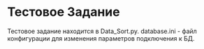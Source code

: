 # Тестовое Задание

Тестовое задание находится в Data_Sort.py.
database.ini - файл конфигурации для изменения параметров подключения к БД.
